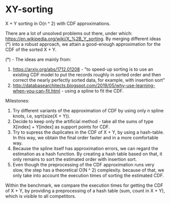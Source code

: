 # XY-sorting
X + Y sorting in O(n ^ 2) with CDF approximations.

There are a lot of unsolved problems out there, under which: https://en.wikipedia.org/wiki/X_%2B_Y_sorting.
By merging different ideas (*) into a robust approach, we attain a good-enough approximation for the CDF of the sorted X + Y.

(*) - The ideas are mainly from:
1) https://arxiv.org/abs/1712.01208 - "to speed-up sorting is to use an existing CDF model to put the records roughly in sorted order and then correct the nearly perfectly sorted data, for example, with insertion sort"
2) http://databasearchitects.blogspot.com/2019/05/why-use-learning-when-you-can-fit.html - using a spline to fit the CDF.

Milestones:
1) Try different variants of the approximation of CDF by using only n spline knots, i.e, sqrt(size(X + Y)).
2) Decide to keep only the artificial method - take all the sums of type X[index] + Y[index] as support points for CDF.
3) Try to supress the duplicates in the CDF of X + Y, by using a hash-table. In this way, we obtain the final order faster and in a more comfortable way.
4) Because the spline itself has approximation errors, we can regard the estimation as a hash function. By creating a hash table based on that, it only remains to sort the estimated order with insertion sort.
5) Even though the preprocessing of the CDF approximation runs very slow, the step has a theoretical O(N ^ 2) complexity. because of that, we only take into account the execution times of sorting the estimated CDF.

Within the benchmark, we compare the execution times for getting the CDF of X + Y, by providing a preprocessing of a hash table (sum, count in X + Y), which is visible to all competitors. 
